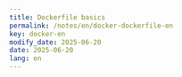 ```yaml
---
title: Dockerfile basics
permalink: /notes/en/docker-dockerfile-en
key: docker-en
modify_date: 2025-06-20
date: 2025-06-20  
lang: en 
---
```


